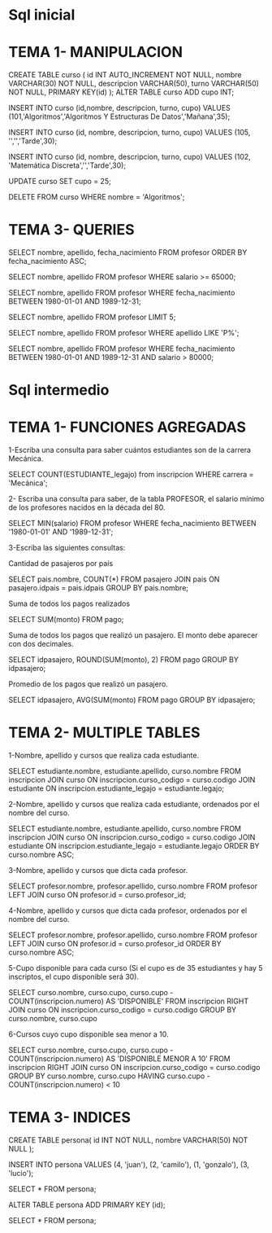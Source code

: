 # Sql inicial

# TEMA 1- MANIPULACION

CREATE TABLE curso (
  id INT AUTO_INCREMENT NOT NULL,
  nombre VARCHAR(30) NOT NULL,
  descripcion VARCHAR(50),
  turno VARCHAR(50) NOT NULL,
  PRIMARY KEY(id)
);
ALTER TABLE curso ADD cupo INT;

INSERT INTO curso (id,nombre, descripcion, turno, cupo) VALUES (101,'Algoritmos','Algoritmos Y Estructuras De Datos','Mañana',35);

INSERT INTO curso (id, nombre, descripcion, turno, cupo) VALUES (105, '','','Tarde',30);

INSERT INTO curso (id, nombre, descripcion, turno, cupo) VALUES (102, 'Matemática Discreta','','Tarde',30);

UPDATE curso SET cupo = 25;

DELETE FROM curso WHERE nombre = 'Algoritmos';

# TEMA 3- QUERIES

SELECT nombre, apellido, fecha_nacimiento FROM profesor ORDER BY fecha_nacimiento ASC;

SELECT nombre, apellido FROM profesor WHERE salario >= 65000;

SELECT nombre, apellido FROM profesor WHERE fecha_nacimiento BETWEEN 1980-01-01 AND 1989-12-31;

SELECT nombre, apellido FROM profesor LIMIT 5;

SELECT nombre, apellido FROM profesor WHERE apellido LIKE 'P%';

SELECT nombre, apellido FROM profesor WHERE fecha_nacimiento BETWEEN 1980-01-01 AND 1989-12-31 AND salario > 80000;

# Sql intermedio

# TEMA 1- FUNCIONES AGREGADAS
1-Escriba una consulta para saber cuántos estudiantes son de la carrera Mecánica.

SELECT COUNT(ESTUDIANTE_legajo) from inscripcion WHERE carrera = 'Mecánica';

2- Escriba una consulta para saber, de la tabla PROFESOR, el salario mínimo de los profesores nacidos en la década del 80.

SELECT MIN(salario) FROM profesor WHERE fecha_nacimiento BETWEEN  '1980-01-01' AND '1989-12-31';

3-Escriba las siguientes consultas:

Cantidad de pasajeros por país

SELECT pais.nombre, COUNT(*) FROM pasajero JOIN pais ON pasajero.idpais = pais.idpais GROUP BY pais.nombre;

Suma de todos los pagos realizados

SELECT SUM(monto) FROM pago;

Suma de todos los pagos que realizó un pasajero. El monto debe aparecer con dos decimales.

SELECT idpasajero, ROUND(SUM(monto), 2) FROM pago GROUP BY idpasajero;

Promedio de los pagos que realizó un pasajero.

SELECT idpasajero, AVG(SUM(monto) FROM pago GROUP BY idpasajero;

# TEMA 2- MULTIPLE TABLES

1-Nombre, apellido y cursos que realiza cada estudiante.

SELECT estudiante.nombre, estudiante.apellido, curso.nombre FROM inscripcion JOIN curso ON inscripcion.curso_codigo = curso.codigo JOIN estudiante ON inscripcion.estudiante_legajo = estudiante.legajo;

2-Nombre, apellido y cursos que realiza cada estudiante, ordenados por el nombre del curso.

SELECT estudiante.nombre, estudiante.apellido, curso.nombre FROM inscripcion JOIN curso ON inscripcion.curso_codigo = curso.codigo JOIN estudiante ON inscripcion.estudiante_legajo = estudiante.legajo ORDER BY curso.nombre ASC;

3-Nombre, apellido y cursos que dicta cada profesor.

SELECT profesor.nombre, profesor.apellido, curso.nombre FROM profesor LEFT JOIN curso ON profesor.id = curso.profesor_id;

4-Nombre, apellido y cursos que dicta cada profesor, ordenados por el nombre del curso.

SELECT profesor.nombre, profesor.apellido, curso.nombre FROM profesor LEFT JOIN curso ON profesor.id = curso.profesor_id ORDER BY curso.nombre ASC;

5-Cupo disponible para cada curso (Si el cupo es de 35 estudiantes y hay 5 inscriptos, el cupo disponible será 30).

SELECT curso.nombre, curso.cupo, curso.cupo - COUNT(inscripcion.numero) AS 'DISPONIBLE' FROM inscripcion RIGHT JOIN curso ON inscripcion.curso_codigo = curso.codigo GROUP BY curso.nombre, curso.cupo

6-Cursos cuyo cupo disponible sea menor a 10.

SELECT curso.nombre, curso.cupo, curso.cupo - COUNT(inscripcion.numero) AS 'DISPONIBLE MENOR A 10'
FROM inscripcion RIGHT JOIN curso ON inscripcion.curso_codigo = curso.codigo GROUP BY curso.nombre, curso.cupo HAVING curso.cupo - COUNT(inscripcion.numero) < 10

# TEMA 3- INDICES

CREATE TABLE persona(
  id INT NOT NULL,
  nombre VARCHAR(50) NOT NULL
);

INSERT INTO persona VALUES
(4, 'juan'),
(2, 'camilo'),
(1, 'gonzalo'),
(3, 'lucio');

SELECT * FROM persona;

ALTER TABLE persona
ADD PRIMARY KEY (id);

SELECT * FROM persona;






